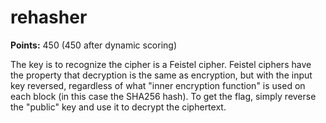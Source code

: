 rehasher
========

**Points:** 450 (450 after dynamic scoring)

The key is to recognize the cipher is a Feistel cipher. Feistel ciphers have the property that decryption is the same as encryption, but with the input key reversed, regardless of what "inner encryption function" is used on each block (in this case the SHA256 hash). To get the flag, simply reverse the "public" key and use it to decrypt the ciphertext.

